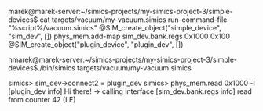 marek@marek-server:~/simics-projects/my-simics-project-3/simple-devices$ cat targets/vacuum/my-vacuum.simics
run-command-file "%script%/vacuum.simics"
@SIM_create_object("simple_device", "sim_dev", [])
phys_mem.add-map sim_dev.bank.regs 0x1000 0x100
@SIM_create_object("plugin_device", "plugin_dev", [])

hmarek@marek-server:~/simics-projects/my-simics-project-3/simple-devices$./bin/simics targets/vacuum/my-vacuum.simics

simics> sim_dev->connect2 = plugin_dev
simics> phys_mem.read 0x1000 -l
[plugin_dev info] Hi there!  -> calling interface
[sim_dev.bank.regs info] read from counter
42 (LE)
